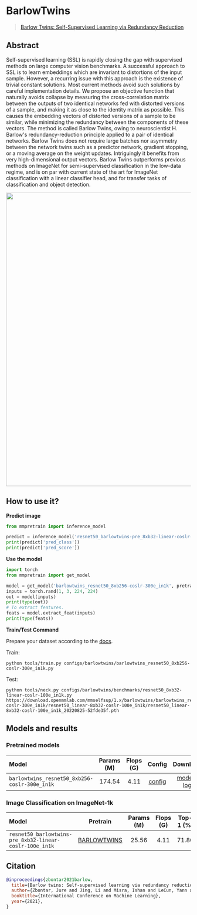# BarlowTwins

> [Barlow Twins: Self-Supervised Learning via Redundancy Reduction](https://arxiv.org/abs/2103.03230)

<!-- [ALGORITHM] -->

## Abstract

Self-supervised learning (SSL) is rapidly closing the gap with supervised methods on large computer vision benchmarks. A successful approach to SSL is to learn embeddings which are invariant to distortions of the input sample. However, a recurring issue with this approach is the existence of trivial constant solutions. Most current methods avoid such solutions by careful implementation details. We propose an objective function that naturally avoids collapse by measuring the cross-correlation matrix between the outputs of two identical networks fed with distorted versions of a sample, and making it as close to the identity matrix as possible. This causes the embedding vectors of distorted versions of a sample to be similar, while minimizing the redundancy between the components of these vectors. The method is called Barlow Twins, owing to neuroscientist H. Barlow's redundancy-reduction principle applied to a pair of identical networks. Barlow Twins does not require large batches nor asymmetry between the network twins such as a predictor network, gradient stopping, or a moving average on the weight updates. Intriguingly it benefits from very high-dimensional output vectors. Barlow Twins outperforms previous methods on ImageNet for semi-supervised classification in the low-data regime, and is on par with current state of the art for ImageNet classification with a linear classifier head, and for transfer tasks of classification and object detection.

<div align=center>
<img src="https://user-images.githubusercontent.com/36138628/163914714-082de804-0b5f-4024-94f9-880e6ef334fa.png" width="800" />
</div>

## How to use it?

<!-- [TABS-BEGIN] -->

**Predict image**

```python
from mmpretrain import inference_model

predict = inference_model('resnet50_barlowtwins-pre_8xb32-linear-coslr-100e_in1k', 'demo/bird.JPEG')
print(predict['pred_class'])
print(predict['pred_score'])
```

**Use the model**

```python
import torch
from mmpretrain import get_model

model = get_model('barlowtwins_resnet50_8xb256-coslr-300e_in1k', pretrained=True)
inputs = torch.rand(1, 3, 224, 224)
out = model(inputs)
print(type(out))
# To extract features.
feats = model.extract_feat(inputs)
print(type(feats))
```

**Train/Test Command**

Prepare your dataset according to the [docs](https://mmpretrain.readthedocs.io/en/latest/user_guides/dataset_prepare.html#prepare-dataset).

Train:

```shell
python tools/train.py configs/barlowtwins/barlowtwins_resnet50_8xb256-coslr-300e_in1k.py
```

Test:

```shell
python tools/neck.py configs/barlowtwins/benchmarks/resnet50_8xb32-linear-coslr-100e_in1k.py https://download.openmmlab.com/mmselfsup/1.x/barlowtwins/barlowtwins_resnet50_8xb256-coslr-300e_in1k/resnet50_linear-8xb32-coslr-100e_in1k/resnet50_linear-8xb32-coslr-100e_in1k_20220825-52fde35f.pth
```

<!-- [TABS-END] -->

## Models and results

### Pretrained models

| Model                                         | Params (M) | Flops (G) |                          Config                          |                                     Download                                     |
| :-------------------------------------------- | :--------: | :-------: | :------------------------------------------------------: | :------------------------------------------------------------------------------: |
| `barlowtwins_resnet50_8xb256-coslr-300e_in1k` |   174.54   |   4.11    | [config](barlowtwins_resnet50_8xb256-coslr-300e_in1k.py) | [model](https://download.openmmlab.com/mmselfsup/1.x/barlowtwins/barlowtwins_resnet50_8xb256-coslr-300e_in1k/barlowtwins_resnet50_8xb256-coslr-300e_in1k_20220825-57307488.pth) \| [log](https://download.openmmlab.com/mmselfsup/1.x/barlowtwins/barlowtwins_resnet50_8xb256-coslr-300e_in1k/barlowtwins_resnet50_8xb256-coslr-300e_in1k_20220825-57307488.json) |

### Image Classification on ImageNet-1k

| Model                                     |                   Pretrain                   | Params (M) | Flops (G) | Top-1 (%) |                   Config                   |                   Download                    |
| :---------------------------------------- | :------------------------------------------: | :--------: | :-------: | :-------: | :----------------------------------------: | :-------------------------------------------: |
| `resnet50_barlowtwins-pre_8xb32-linear-coslr-100e_in1k` | [BARLOWTWINS](https://download.openmmlab.com/mmselfsup/1.x/barlowtwins/barlowtwins_resnet50_8xb256-coslr-300e_in1k/barlowtwins_resnet50_8xb256-coslr-300e_in1k_20220825-57307488.pth) |   25.56    |   4.11    |   71.80   | [config](benchmarks/resnet50_8xb32-linear-coslr-100e_in1k.py) | [model](https://download.openmmlab.com/mmselfsup/1.x/barlowtwins/barlowtwins_resnet50_8xb256-coslr-300e_in1k/resnet50_linear-8xb32-coslr-100e_in1k/resnet50_linear-8xb32-coslr-100e_in1k_20220825-52fde35f.pth) \| [log](https://download.openmmlab.com/mmselfsup/1.x/barlowtwins/barlowtwins_resnet50_8xb256-coslr-300e_in1k/resnet50_linear-8xb32-coslr-100e_in1k/resnet50_linear-8xb32-coslr-100e_in1k_20220825-52fde35f.json) |

## Citation

```bibtex
@inproceedings{zbontar2021barlow,
  title={Barlow twins: Self-supervised learning via redundancy reduction},
  author={Zbontar, Jure and Jing, Li and Misra, Ishan and LeCun, Yann and Deny, St{\'e}phane},
  booktitle={International Conference on Machine Learning},
  year={2021},
}
```
